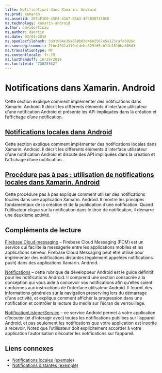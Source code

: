 ```yaml
---
title: Notifications dans Xamarin. Android
ms.prod: xamarin
ms.assetid: 2E54F1D0-45F4-43A7-B3A3-4F483B7150CB
ms.technology: xamarin-android
author: davidortinau
ms.author: daortin
ms.date: 03/01/2018
ms.openlocfilehash: 5d91904e35a658b03d4602567e5a123cafd6926c
ms.sourcegitcommit: 2fbe4932a319af4ebc829f65eb1fb1816ba305d3
ms.translationtype: MT
ms.contentlocale: fr-FR
ms.lasthandoff: 10/29/2019
ms.locfileid: "73025532"
---
```

# <a name="notifications-in-xamarinandroid"></a>Notifications dans Xamarin. Android

Cette section explique comment implémenter des notifications dans Xamarin. Android. Il décrit les différents éléments d’interface utilisateur d’une notification Android et présente les API impliquées dans la création et l’affichage d’une notification.

## <a name="local-notifications-in-androidlocal-notificationsmd"></a>[Notifications locales dans Android](local-notifications.md)

Cette section explique comment implémenter des notifications locales dans Xamarin. Android. Il décrit les différents éléments d’interface utilisateur d’une notification Android et discute des API impliquées dans la création et l’affichage d’une notification.

## <a name="walkthrough---using-local-notifications-in-xamarinandroidlocal-notifications-walkthroughmd"></a>[Procédure pas à pas : utilisation de notifications locales dans Xamarin. Android](local-notifications-walkthrough.md)  

Cette procédure pas à pas explique comment utiliser des notifications locales dans une application Xamarin. Android. Il montre les principes fondamentaux de la création et de la publication d’une notification. Quand l’utilisateur clique sur la notification dans le tiroir de notification, il démarre une deuxième activité. 

## <a name="further-reading"></a>Compléments de lecture

[Firebase Cloud messaging](~/android/data-cloud/google-messaging/firebase-cloud-messaging.md) &ndash; Firebase Cloud Messaging (FCM) est un service qui facilite la messagerie entre les applications mobiles et les applications serveur. Firebase Cloud Messaging peut être utilisé pour implémenter des notifications distantes (également appelées notifications push) dans des applications Xamarin. Android.

[Notifications](https://developer.android.com/guide/topics/ui/notifiers/notifications.html) &ndash; cette rubrique de développeur Android est le guide définitif pour les notifications Android. Il comprend une section consacrée à la conception qui vous aide à concevoir vos notifications afin qu’elles soient conformes aux instructions de l’interface utilisateur Android. Il fournit des informations générales sur la navigation preserviing lors du démarrage d’une activité, et explique comment afficher la progression dans une notification et contrôler la lecture du média sur l’écran de verrouillage.

[NotificationListenerService](xref:Android.Service.Notification.NotificationListenerService) &ndash; ce service Android permet à votre application d’écouter (et d’interagir avec) toutes les notifications publiées sur l’appareil Android, et pas seulement les notifications que votre application est inscrite à recevoir.
Notez que l’utilisateur doit explicitement accorder à votre application l’autorisation d’écouter les notifications sur l’appareil.

## <a name="related-links"></a>Liens connexes

- [Notifications locales (exemple)](https://docs.microsoft.com/samples/xamarin/monodroid-samples/localnotifications)
- [Notifications distantes (exemple)](https://docs.microsoft.com/samples/xamarin/monodroid-samples/remotenotifications)
